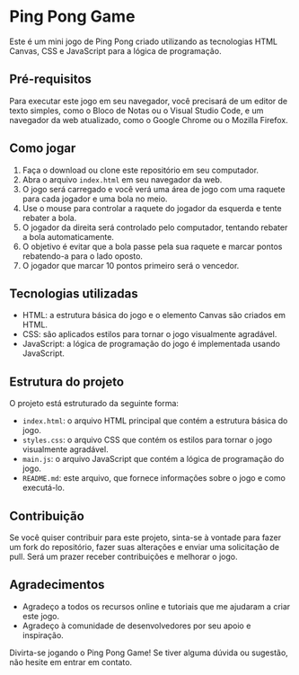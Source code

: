 # Ping Pong Game

Este é um mini jogo de Ping Pong criado utilizando as tecnologias HTML Canvas, CSS e JavaScript para a lógica de programação.

## Pré-requisitos

Para executar este jogo em seu navegador, você precisará de um editor de texto simples, como o Bloco de Notas ou o Visual Studio Code, e um navegador da web atualizado, como o Google Chrome ou o Mozilla Firefox.

## Como jogar

1. Faça o download ou clone este repositório em seu computador.
2. Abra o arquivo `index.html` em seu navegador da web.
3. O jogo será carregado e você verá uma área de jogo com uma raquete para cada jogador e uma bola no meio.
4. Use o mouse para controlar a raquete do jogador da esquerda e tente rebater a bola.
5. O jogador da direita será controlado pelo computador, tentando rebater a bola automaticamente.
6. O objetivo é evitar que a bola passe pela sua raquete e marcar pontos rebatendo-a para o lado oposto.
7. O jogador que marcar 10 pontos primeiro será o vencedor.

## Tecnologias utilizadas

- HTML: a estrutura básica do jogo e o elemento Canvas são criados em HTML.
- CSS: são aplicados estilos para tornar o jogo visualmente agradável.
- JavaScript: a lógica de programação do jogo é implementada usando JavaScript.

## Estrutura do projeto

O projeto está estruturado da seguinte forma:

- `index.html`: o arquivo HTML principal que contém a estrutura básica do jogo.
- `styles.css`: o arquivo CSS que contém os estilos para tornar o jogo visualmente agradável.
- `main.js`: o arquivo JavaScript que contém a lógica de programação do jogo.
- `README.md`: este arquivo, que fornece informações sobre o jogo e como executá-lo.

## Contribuição

Se você quiser contribuir para este projeto, sinta-se à vontade para fazer um fork do repositório, fazer suas alterações e enviar uma solicitação de pull. Será um prazer receber contribuições e melhorar o jogo.


## Agradecimentos

- Agradeço a todos os recursos online e tutoriais que me ajudaram a criar este jogo.
- Agradeço à comunidade de desenvolvedores por seu apoio e inspiração.

Divirta-se jogando o Ping Pong Game! Se tiver alguma dúvida ou sugestão, não hesite em entrar em contato.
